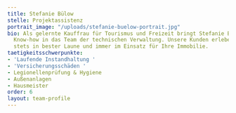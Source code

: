 ```yaml
---
title: Stefanie Bülow
stelle: Projektassistenz
portrait_image: "/uploads/stefanie-buelow-portrait.jpg"
bio: Als gelernte Kauffrau für Tourismus und Freizeit bringt Stefanie Bülow jede Menge
  Know-how in das Team der technischen Verwaltung. Unsere Kunden erleben sie dabei
  stets in bester Laune und immer im Einsatz für Ihre Immobilie.
taetigkeitsschwerpunkte:
- 'Laufende Instandhaltung '
- 'Versicherungsschäden '
- Legionellenprüfung & Hygiene
- Außenanlagen
- Hausmeister
order: 6
layout: team-profile
---
```


